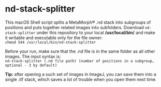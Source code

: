 # nd-stack-splitter
This macOS Shell script splits a MetaMorph® .nd stack into subgroups of positions and puts together related images into subfolders. Download ``nd-stack-splitter`` under this repository to your local **/usr/local/bin/** and make it writable and executable only for the file owner:   
 ``chmod 544 /usr/local/bin/nd-stack-splitter``   
 
  Before your run, make sure that the .nd file is in the same folder as all other images. The input syntax is:   
  ``nd-stack-splitter (.nd file path) (number of positions in a subgroup, optional - 3 by default)``   
  
**Tip:** after opening a such set of images in ImageJ, you can save them into a single .tif stack, which saves a lot of trouble when you open them next time. 
